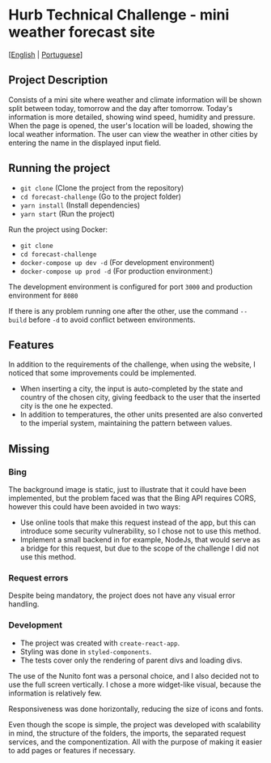 # Hurb Technical Challenge - mini weather forecast site

[[English](README.en.md) | [Portuguese](README.md)]

## Project Description

Consists of a mini site where weather and climate information will be shown split between today, tomorrow and the day after tomorrow. Today's information is more detailed, showing wind speed, humidity and pressure. When the page is opened, the user's location will be loaded, showing the local weather information. The user can view the weather in other cities by entering the name in the displayed input field.

## Running the project

- `git clone` (Clone the project from the repository)
- `cd forecast-challenge` (Go to the project folder)
- `yarn install` (Install dependencies)
- `yarn start` (Run the project)

Run the project using Docker:

- `git clone`
- `cd forecast-challenge`
- `docker-compose up dev -d` (For development environment)
- `docker-compose up prod -d` (For production environment:)

The development environment is configured for port `3000` and production environment for `8080`

If there is any problem running one after the other, use the command `--build` before `-d` to avoid conflict between environments.

## Features

In addition to the requirements of the challenge, when using the website, I noticed that some improvements could be implemented.

- When inserting a city, the input is auto-completed by the state and country of the chosen city, giving feedback to the user that the inserted city is the one he expected.
- In addition to temperatures, the other units presented are also converted to the imperial system, maintaining the pattern between values.

## Missing

### Bing

The background image is static, just to illustrate that it could have been implemented, but the problem faced was that the Bing API requires CORS, however this could have been avoided in two ways:

- Use online tools that make this request instead of the app, but this can introduce some security vulnerability, so I chose not to use this method.
- Implement a small backend in for example, NodeJs, that would serve as a bridge for this request, but due to the scope of the challenge I did not use this method.

### Request errors

Despite being mandatory, the project does not have any visual error handling.

### Development

- The project was created with `create-react-app`.
- Styling was done in `styled-components`.
- The tests cover only the rendering of parent divs and loading divs.

The use of the Nunito font was a personal choice, and I also decided not to use the full screen vertically. I chose a more widget-like visual, because the information is relatively few.

Responsiveness was done horizontally, reducing the size of icons and fonts.

Even though the scope is simple, the project was developed with scalability in mind, the structure of the folders, the imports, the separated request services, and the componentization. All with the purpose of making it easier to add pages or features if necessary.
